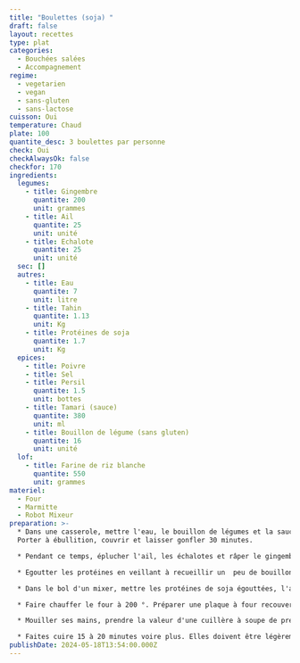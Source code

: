 ```yaml
---
title: "Boulettes (soja) "
draft: false
layout: recettes
type: plat
categories:
  - Bouchées salées
  - Accompagnement
regime:
  - vegetarien
  - vegan
  - sans-gluten
  - sans-lactose
cuisson: Oui
temperature: Chaud
plate: 100
quantite_desc: 3 boulettes par personne
check: Oui
checkAlwaysOk: false
checkfor: 170
ingredients:
  legumes:
    - title: Gingembre
      quantite: 200
      unit: grammes
    - title: Ail
      quantite: 25
      unit: unité
    - title: Echalote
      quantite: 25
      unit: unité
  sec: []
  autres:
    - title: Eau
      quantite: 7
      unit: litre
    - title: Tahin
      quantite: 1.13
      unit: Kg
    - title: Protéines de soja
      quantite: 1.7
      unit: Kg
  epices:
    - title: Poivre
    - title: Sel
    - title: Persil
      quantite: 1.5
      unit: bottes
    - title: Tamari (sauce)
      quantite: 380
      unit: ml
    - title: Bouillon de légume (sans gluten)
      quantite: 16
      unit: unité
  lof:
    - title: Farine de riz blanche
      quantite: 550
      unit: grammes
materiel:
  - Four
  - Marmitte
  - Robot Mixeur
preparation: >-
  * Dans une casserole, mettre l'eau, le bouillon de légumes et la sauce tamari.
  Porter à ébullition, couvrir et laisser gonfler 30 minutes.

  * Pendant ce temps, éplucher l'ail, les échalotes et râper le gingembre.

  * Egoutter les protéines en veillant à recueillir un  peu de bouillon pour rallonger la pâte si elle est trop sèche.

  * Dans le bol d'un mixer, mettre les protéines de soja égouttées, l'ail et l'échalote coupés en morceaux, le persil, la sauce soja, la farine et le tahin, sel et poivre. Mixer jusqu'à obtenir une préparation assez fine.

  * Faire chauffer le four à 200 °. Préparer une plaque à four recouverte de papier cuisson ou graisser légèrement un plat.

  * Mouiller ses mains, prendre la valeur d'une cuillère à soupe de préparation, former une boule de la grosseur d'une noix en pressant un peu. Posez sur la plaque de cuisson.

  * Faites cuire 15 à 20 minutes voire plus. Elles doivent être légèrement dorées.
publishDate: 2024-05-18T13:54:00.000Z
---
```

